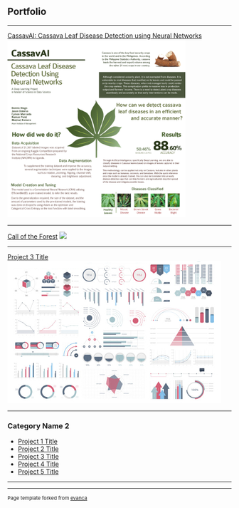 ## Portfolio

---

[CassavAI: Cassava Leaf Disease Detection using Neural Networks](/sample_page)
<img src="images/Cassava.png?raw=true" height="400"/>

---
[Call of the Forest](/pdf/sample_presentation.pdf)
<img src="images/Raiforest.png?raw=true" height="400"/>

---
[Project 3 Title](http://example.com/)
<img src="images/dummy_thumbnail.jpg?raw=true"/>

---

### Category Name 2

- [Project 1 Title](http://example.com/)
- [Project 2 Title](http://example.com/)
- [Project 3 Title](http://example.com/)
- [Project 4 Title](http://example.com/)
- [Project 5 Title](http://example.com/)

---




---
<p style="font-size:11px">Page template forked from <a href="https://github.com/evanca/quick-portfolio">evanca</a></p>
<!-- Remove above link if you don't want to attibute -->
